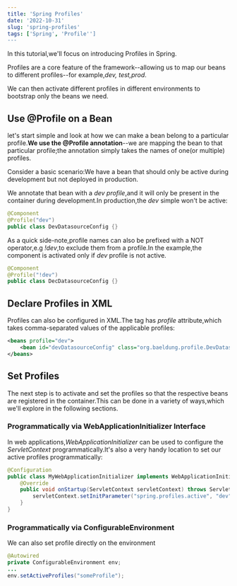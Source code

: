 ```yaml
---
title: 'Spring Profiles'
date: '2022-10-31'
slug: 'spring-profiles'
tags: ['Spring', 'Profile'']
---
```


In this tutorial,we'll focus on introducing Profiles in Spring.

Profiles are a core feature of the framework--allowing us to map our beans to different profiles--for example,*dev,
test,prod*.

We can then activate different profiles in different environments to bootstrap only the beans we need.

## Use @Profile on a Bean

let's start simple and look at how we can make a bean belong to a particular profile.**We use the @Profile 
annotation**--we are mapping the bean to that particular profile;the annotation simply takes the names of one(or 
multiple) profiles.

Consider a basic scenario:We have a bean that should only be active during development but not deployed in production.

We annotate that bean with a *dev profile*,and it will only be present in the container during development.In 
production,the *dev* simple won't be active:

```java
@Component
@Profile("dev")
public class DevDatasourceConfig {}
```

As a quick side-note,profile names can also be prefixed with a NOT operator,e.g *!dev*,to exclude them from a 
profile.In the example,the component is activated only if *dev* profile is not active.

```java
@Component
@Profile("!dev")
public class DecDatasourceConfig {}
```

## Declare Profiles in XML

Profiles can also be configured in XML.The <beans> tag has *profile* attribute,which takes comma-separated values of 
the applicable profiles:

```xml
<beans profile="dev">
    <bean id="devDatasourceConfig" class="org.baeldung.profile.DevDatasourceConfig" />
</beans>
```

## Set Profiles

The next step is to activate and set the profiles so that the respective beans are registered in the container.This 
can be done in a variety of ways,which we'll explore in the following sections.

### Programmatically via WebApplicationInitializer Interface

In web applications,*WebApplicationInitializer* can be used to configure the *ServletContext* programmatically.It's 
also a very handy location to set our active profiles programmatically:

```java
@Configuration
public class MyWebApplicationInitializer implements WebApplicationInitializer {
    @Override
    public void onStartup(ServletContext servletContext) throws ServletException  {
        servletContext.setInitParameter("spring.profiles.active", "dev");
    }
}
```

### Programmatically via ConfigurableEnvironment

We can also set profile directly on the environment

```java
@Autowired
private ConfigurableEnvironment env;
...
env.setActiveProfiles("someProfile");
```